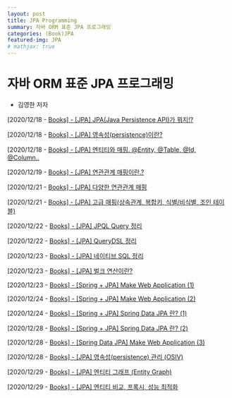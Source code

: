 ```yaml
---
layout: post
title: JPA Programming
summary: 자바 ORM 표준 JPA 프로그래밍
categories: (Book)JPA
featured-img: JPA
# mathjax: true
---
```




# 자바 ORM 표준 JPA 프로그래밍

- 김영한 저자

[2020/12/18 - [Books\] - [JPA] JPA(Java Persistence API)가 뭐지!?](https://data-make.tistory.com/608)

[2020/12/18 - [Books\] - [JPA] 영속성(persistence)이란?](https://data-make.tistory.com/609)

[2020/12/18 - [Books\] - [JPA] 엔티티와 매핑. @Entity, @Table, @Id, @Column..](https://data-make.tistory.com/610)

[2020/12/19 - [Books\] - [JPA] 연관관계 매핑이란.?](https://data-make.tistory.com/611)

[2020/12/21 - [Books\] - [JPA] 다양한 연관관계 매핑](https://data-make.tistory.com/612)

[2020/12/21 - [Books\] - [JPA] 고급 매핑(상속관계, 복합키, 식별/비식별, 조인 테이블)](https://data-make.tistory.com/613)

[2020/12/22 - [Books\] - [JPA] JPQL Query 정리](https://data-make.tistory.com/614)

[2020/12/22 - [Books\] - [JPA] QueryDSL 정리](https://data-make.tistory.com/615)

[2020/12/23 - [Books\] - [JPA] 네이티브 SQL 정리](https://data-make.tistory.com/616)

[2020/12/23 - [Books\] - [JPA] 벌크 연산이란?](https://data-make.tistory.com/617)

[2020/12/23 - [Books\] - [Spring + JPA] Make Web Application (1)](https://data-make.tistory.com/618)

[2020/12/24 - [Books\] - [Spring + JPA] Make Web Application (2)](https://data-make.tistory.com/619)

[2020/12/24 - [Books\] - [Spring + JPA] Spring Data JPA 란? (1)](https://data-make.tistory.com/621)

[2020/12/28 - [Books\] - [Spring + JPA] Spring Data JPA 란? (2)](https://data-make.tistory.com/622)

[2020/12/28 - [Books\] - [Spring Data JPA] Make Web Application (3)](https://data-make.tistory.com/626)

[2020/12/28 - [Books\] - [JPA] 영속성(persistence) 관리 (OSIV)](https://data-make.tistory.com/627)

[2020/12/29 - [Books\] - [JPA] 엔티티 그래프 (Entity Graph)](https://data-make.tistory.com/628)

[2020/12/29 - [Books\] - [JPA] 엔티티 비교, 프록시, 성능 최적화](https://data-make.tistory.com/629)

